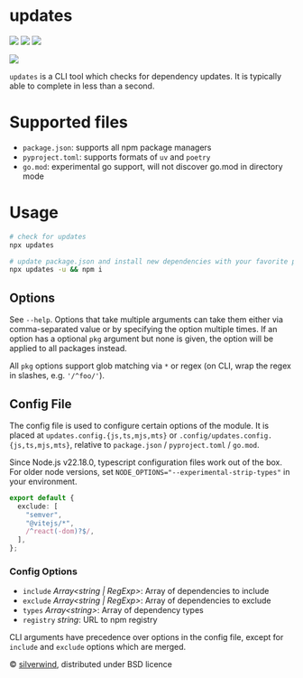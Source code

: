 # updates
[![](https://img.shields.io/npm/v/updates.svg?style=flat)](https://www.npmjs.org/package/updates) [![](https://img.shields.io/npm/dm/updates.svg)](https://www.npmjs.org/package/updates) [![](https://packagephobia.com/badge?p=updates)](https://packagephobia.com/result?p=updates)

![](./screenshot.png)

`updates` is a CLI tool which checks for dependency updates. It is typically able to complete in less than a second.

# Supported files

- `package.json`: supports all npm package managers
- `pyproject.toml`: supports formats of `uv` and `poetry`
- `go.mod`: experimental go support, will not discover go.mod in directory mode

# Usage

```bash
# check for updates
npx updates

# update package.json and install new dependencies with your favorite package manager
npx updates -u && npm i
```

## Options

See `--help`. Options that take multiple arguments can take them either via comma-separated value or by specifying the option multiple times. If an option has a optional `pkg` argument but none is given, the option will be applied to all packages instead.

All `pkg` options support glob matching via `*` or regex (on CLI, wrap the regex in slashes, e.g. `'/^foo/'`).

## Config File

The config file is used to configure certain options of the module. It is placed at `updates.config.{js,ts,mjs,mts}` or `.config/updates.config.{js,ts,mjs,mts}`, relative to `package.json` / `pyproject.toml` / `go.mod`.

Since Node.js v22.18.0, typescript configuration files work out of the box. For older node versions, set `NODE_OPTIONS="--experimental-strip-types"` in your environment.

```ts
export default {
  exclude: [
    "semver",
    "@vitejs/*",
    /^react(-dom)?$/,
  ],
};
```

### Config Options

- `include` *Array\<string | RegExp>*: Array of dependencies to include
- `exclude` *Array\<string | RegExp>*: Array of dependencies to exclude
- `types` *Array\<string>*: Array of dependency types
- `registry` *string*: URL to npm registry

CLI arguments have precedence over options in the config file, except for `include` and `exclude` options which are merged.

© [silverwind](https://github.com/silverwind), distributed under BSD licence
